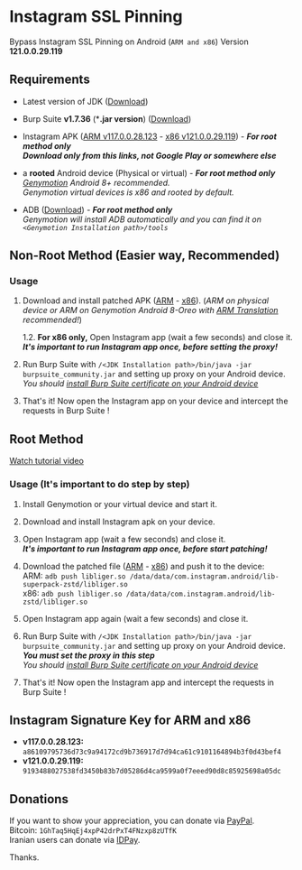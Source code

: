 # Instagram SSL Pinning
Bypass Instagram SSL Pinning on Android (`ARM and x86`) Version **121.0.0.29.119** 

## Requirements

* Latest version of JDK ([Download](https://www.oracle.com/technetwork/java/javase/downloads/jdk11-downloads-5066655.html))

* Burp Suite **v1.7.36** (***.jar version**) ([Download](https://portswigger.net/burp/releasesarchive/community))

* Instagram APK ([ARM v117.0.0.28.123](https://www.apkmirror.com/apk/instagram/instagram-instagram/instagram-instagram-117-0-0-28-123-release/instagram-117-0-0-28-123-3-android-apk-download/) - [x86 v121.0.0.29.119](https://www.apkmirror.com/apk/instagram/instagram-instagram/instagram-instagram-121-0-0-29-119-release/instagram-121-0-0-29-119-6-android-apk-download/)) - ***For root method only***  
  ***Download only from this links, not Google Play or somewhere else***  
  
* a **rooted** Android device (Physical or virtual) - ***For root method only***  
   *[Genymotion](https://www.genymotion.com/) Android 8+ recommended.*  
   *Genymotion virtual devices is x86 and rooted by default.*
   
* ADB ([Download](https://developer.android.com/studio/releases/platform-tools.html)) - ***For root method only***  
    *Genymotion will install ADB automatically and you can find it on `<Genymotion Installation path>/tools`*
  
## Non-Root Method (Easier way, Recommended)

### Usage

1. Download and install patched APK ([ARM](https://github.com/itsMoji/Instagram_SSL_Pinning/tree/master/non-root/arm) - [x86](https://github.com/itsMoji/Instagram_SSL_Pinning/tree/master/non-root/x86)). (*ARM on physical device or ARM on Genymotion Android 8-Oreo with [ARM Translation](https://mega.nz/#F!JhcFwKpC!yfhfeUzvIZoSdBgfdZ9Ygg) recommended!*)

    1.2. **For x86 only,** Open Instagram app (wait a few seconds) and close it.  
           ***It's important to run Instagram app once, before setting the proxy!***  

2. Run Burp Suite with `/<JDK Installation path>/bin/java -jar burpsuite_community.jar` and setting up proxy on your Android device.  
    *You should [install Burp Suite certificate on your Android device](https://distributedcompute.com/2017/12/12/tech-note-installing-burp-certificate-on-android/)* 

3. That's it! Now open the Instagram app on your device and intercept the requests in Burp Suite !  

## Root Method

[Watch tutorial video](https://youtu.be/gmYzlpy2Ii4) 

### Usage (**It's important to do step by step**)

1. Install Genymotion or your virtual device and start it.  

2. Download and install Instagram apk on your device.  

3. Open Instagram app (wait a few seconds) and close it.  
  ***It's important to run Instagram app once, before start patching!***  
  
4. Download the patched file ([ARM](https://github.com/itsMoji/Instagram_SSL_Pinning/tree/master/arm) - [x86](https://github.com/itsMoji/Instagram_SSL_Pinning/tree/master/x86)) and push it to the device:  
  ARM: `adb push libliger.so /data/data/com.instagram.android/lib-superpack-zstd/libliger.so`  
  x86: `adb push libliger.so /data/data/com.instagram.android/lib-zstd/libliger.so`  
  
5. Open Instagram app again (wait a few seconds) and close it.  
  
6. Run Burp Suite with `/<JDK Installation path>/bin/java -jar burpsuite_community.jar` and setting up proxy on your Android device.  
    ***You must set the proxy in this step***  
    *You should [install Burp Suite certificate on your Android device](https://distributedcompute.com/2017/12/12/tech-note-installing-burp-certificate-on-android/)* 
    
7. That's it! Now open the Instagram app and intercept the requests in Burp Suite !

## Instagram Signature Key for ARM and x86

* **v117.0.0.28.123:** `a86109795736d73c9a94172cd9b736917d7d94ca61c9101164894b3f0d43bef4`  
* **v121.0.0.29.119:** `9193488027538fd3450b83b7d05286d4ca9599a0f7eeed90d8c85925698a05dc`  

## Donations

If you want to show your appreciation, you can donate via [PayPal](https://www.paypal.com/cgi-bin/webscr?cmd=_donations&business=its13moji%40gmail%2ecom&lc=US&item_name=Instagram_SSL_Pinning_Donation).  
Bitcoin: `1GhTaq5HqEj4xpP42drPxT4FNzxp8zUTfK`  
Iranian users can donate via [IDPay](https://idpay.ir/itsmoji).  
  
Thanks.